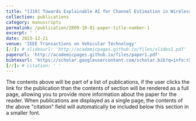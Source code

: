 ```yaml
---
title: "[J10] Towards Explainable AI for Channel Estimation in Wireless Communications"
collection: publications
category: manuscripts
permalink: /publication/2009-10-01-paper-title-number-1
excerpt: ' '
date: 2023-12-21
venue: 'IEEE Transactions on Vehicular Technology'
[//]: # slidesurl: 'http://academicpages.github.io/files/slides1.pdf'
paperurl: 'http://academicpages.github.io/files/paper1.pdf'
bibtexurl: 'https://scholar.googleusercontent.com/scholar.bib?q=info:rXZbiQxVWOsJ:scholar.google.com/&output=citation&scisdr=CgL1daADENKYq2nsKVQ:AAZF9b8AAAAAaKrqMVQ3EsXFU56wqS6Vvw0jjMc&scisig=AAZF9b8AAAAAaKrqMXS5T_1K_dhcub3A_9MikaU&scisf=4&ct=citation&cd=-1&hl=en&scfhb=1'
[//]: # citation: ' '
---
```

The contents above will be part of a list of publications, if the user clicks the link for the publication than the contents of section will be rendered as a full page, allowing you to provide more information about the paper for the reader. When publications are displayed as a single page, the contents of the above "citation" field will automatically be included below this section in a smaller font.

